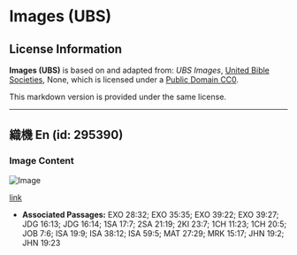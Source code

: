 # Images (UBS)

## License Information

**Images (UBS)** is based on and adapted from: _UBS Images_, [United Bible Societies](https://unitedbiblesocieties.org/), None, which is licensed under a [Public Domain CC0](https://creativecommons.org/public-domain/cc0/).

This markdown version is provided under the same license.



--------------------------------

## 織機 En (id: 295390)

### Image Content

![Image](https://cdn.aquifer.bible/aquifer-content/resources/Media/WEB-0343_loom_en.jpg)

[link](https://cdn.aquifer.bible/aquifer-content/resources/Media/WEB-0343_loom_en.jpg)

* **Associated Passages:** EXO 28:32; EXO 35:35; EXO 39:22; EXO 39:27; JDG 16:13; JDG 16:14; 1SA 17:7; 2SA 21:19; 2KI 23:7; 1CH 11:23; 1CH 20:5; JOB 7:6; ISA 19:9; ISA 38:12; ISA 59:5; MAT 27:29; MRK 15:17; JHN 19:2; JHN 19:23

